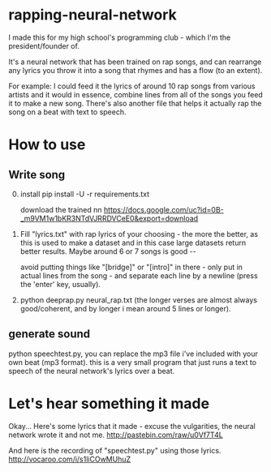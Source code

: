 # rapping-neural-network
I made this for my high school's programming club - which I'm the president/founder of.

It's a neural network that has been trained on rap songs, and can rearrange any lyrics you throw it into a song that rhymes and has a flow (to an extent).

For example: I could feed it the lyrics of around 10 rap songs from various artists and it would in essence, combine lines from all of the songs you feed it to make a new song. There's also another file that helps it actually rap the song on a beat with text to speech.


# How to use

## Write song

0. install 
    pip install -U -r requirements.txt 
    
    download the trained nn
    https://docs.google.com/uc?id=0B-_m9VM1w1bKR3NTdVJRRDVCeE0&export=download

1. Fill "lyrics.txt" with rap lyrics of your choosing - the more the better, as this is used to make a dataset and in this case large datasets return better results. Maybe around 6 or 7 songs is good --

   avoid putting things like "[bridge]" or "[intro]" in there - only put in actual lines from the song - and separate each line by a newline (press the 'enter' key, usually).

2. python deeprap.py 
    neural_rap.txt (the longer verses are almost always good/coherent, and by longer i mean around 5 lines or longer).

## generate sound

python speechtest.py, you can replace the mp3 file i've included with your own beat (mp3 format). this is a very small program that just runs a text to speech of the neural network's lyrics over a beat.


# Let's hear something it made
Okay... Here's some lyrics that it made - excuse the vulgarities, the neural network wrote it and not me.
http://pastebin.com/raw/u0Vf7T4L

And here is the recording of "speechtest.py" using those lyrics.
http://vocaroo.com/i/s1liCOwMUhuZ
